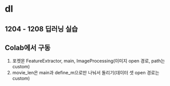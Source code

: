 # dl
## 1204 - 1208 딥러닝 실습
Colab에서 구동
---------------------------------------------------------------------------

1. 포켓몬 FeatureExtractor, main, ImageProcessing(이미지 open 경로, path는 custom)
2. movie_len은 main과 define_m으로만 나눠서 돌리기(데이터 셋 open 경로는 custom)


